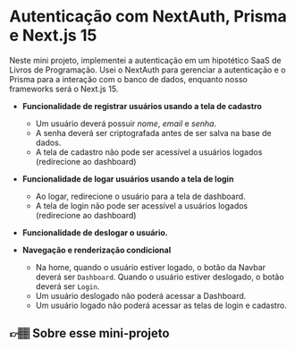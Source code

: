 # Autenticação com NextAuth, Prisma e Next.js 15

Neste mini projeto, implementei a autenticação em um hipotético SaaS de Livros de Programação. Usei o NextAuth para gerenciar a autenticação e o Prisma para a interação com o banco de dados, enquanto nosso frameworks será o Next.js 15. 

- **Funcionalidade de registrar usuários usando a tela de cadastro**
  - Um usuário deverá possuir _nome_, _email_ e _senha_.
  - A senha deverá ser criptografada antes de ser salva na base de dados.
  - A tela de cadastro não pode ser acessível a usuários logados (redirecione ao dashboard)

- **Funcionalidade de logar usuários usando a tela de login**
  - Ao logar, redirecione o usuário para a tela de dashboard.
  - A tela de login não pode ser acessível a usuários logados (redirecione ao dashboard)
 
- **Funcionalidade de deslogar o usuário.**

- **Navegação e renderização condicional**
  - Na home, quando o usuário estiver logado, o botão da Navbar deverá ser `Dashboard`. Quando o usuário estiver deslogado, o botão deverá ser `Login`.
  - Um usuário deslogado não poderá acessar a Dashboard.
  - Um usuário logado não poderá acessar as telas de login e cadastro. 

## 👉🏽 Sobre esse mini-projeto


